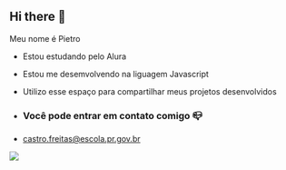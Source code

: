 ## Hi there 👋

Meu nome é Pietro  

- Estou estudando pelo Alura
- Estou me desemvolvendo na liguagem Javascript
- Utilizo esse espaço para compartilhar meus projetos desenvolvidos

- ### Você pode entrar em contato comigo 📪

- castro.freitas@escola.pr.gov.br

 ![](https://media.tenor.com/EDa-2dguBeEAAAAj/one-piece-zoro.gif)
